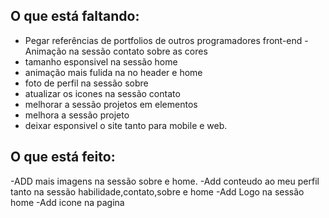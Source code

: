 ## O que está faltando:

- Pegar referências de portfolios de outros programadores front-end
-Animação na sessão contato sobre as cores
- tamanho esponsivel na sessão home
- animação mais fulida na no header e home
- foto de perfil na sessão sobre
- atualizar os icones na sessão contato
- melhorar a sessão projetos em elementos 
- melhora a sessão projeto
- deixar esponsivel o site tanto para mobile e web.


## O que está feito:
-ADD mais imagens na sessão sobre e home.
-Add conteudo ao meu perfil tanto na sessão habilidade,contato,sobre e home
-Add Logo na sessão home
-Add icone  na pagina